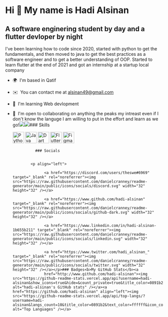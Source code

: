 Hi 👋 My name is Hadi Alsinan
=============================

A software enginering student by day and a flutter devloper by night
--------------------------------------------------------------------

I've been learning how to code since 2020, started with python to get the fundamentals, and then moved to java to get the best practices as a software engineer and to get a better understanding of OOP. Started to learn flutter at the end of 2021 and got an internship at a startup local company

*   🌍  I'm based in Qatif
*   ✉️  You can contact me at [alsinan49@gmail.com](mailto:alsinan49@gmail.com)
*   🧠  I'm learning Web devlopment
*   🤝  I'm open to collaborating on anything the peaks my intreast even if I don't know the languge I am willing to put in the effort and learn as we go!<a href="https://www.twitter.com/hadi_alsinan_" target="_blank" rel="noreferrer"><img
                  src="https://img.shields.io/twitter/follow/hadi_alsinan_?logo=twitter&style=for-the-badge&color=0891b2&labelColor=1c1917"
                /></a><a href="https://www.github.com/hadi-alsinan" target="_blank" rel="noreferrer"><img
                  src="https://img.shields.io/github/followers/hadi-alsinan?logo=github&style=for-the-badge&color=0891b2&labelColor=1c1917" /></a>### Skills<p align="left">
                                <a href="https://www.python.org/" target="_blank" rel="noreferrer"><img src="https://raw.githubusercontent.com/danielcranney/readme-generator/main/public/icons/skills/python-colored.svg" width="36" height="36" alt="Python" /></a>
                                <a href="https://www.oracle.com/java/" target="_blank" rel="noreferrer"><img src="https://raw.githubusercontent.com/danielcranney/readme-generator/main/public/icons/skills/java-colored.svg" width="36" height="36" alt="Java" /></a>
                                <a href="https://dart.dev/" target="_blank" rel="noreferrer"><img src="https://raw.githubusercontent.com/danielcranney/readme-generator/main/public/icons/skills/dart-colored.svg" width="36" height="36" alt="Dart" /></a>
                                <a href="https://flutter.dev/" target="_blank" rel="noreferrer"><img src="https://raw.githubusercontent.com/danielcranney/readme-generator/main/public/icons/skills/flutter-colored.svg" width="36" height="36" alt="Flutter" /></a>
                                <a href="https://www.figma.com/" target="_blank" rel="noreferrer"><img src="https://raw.githubusercontent.com/danielcranney/readme-generator/main/public/icons/skills/figma-colored.svg" width="36" height="36" alt="Figma" /></a>
                    </p>
                    
                  ### Socials
                  
                  
                <p align="left">
                          
                      <a href="https://discord.com/users/theswe#6969" target="_blank" rel="noreferrer"><img src="https://raw.githubusercontent.com/danielcranney/readme-generator/main/public/icons/socials/discord.svg" width="32" height="32" /></a>
                          
                      <a href="https://www.github.com/hadi-alsinan" target="_blank" rel="noreferrer"><img src="https://raw.githubusercontent.com/danielcranney/readme-generator/main/public/icons/socials/github-dark.svg" width="32" height="32" /></a>
                          
                      <a href="https://www.linkedin.com/in/hadi-alsinan-1b655b211" target="_blank" rel="noreferrer"><img src="https://raw.githubusercontent.com/danielcranney/readme-generator/main/public/icons/socials/linkedin.svg" width="32" height="32" /></a>
                          
                      <a href="https://www.twitter.com/hadi_alsinan_" target="_blank" rel="noreferrer"><img src="https://raw.githubusercontent.com/danielcranney/readme-generator/main/public/icons/socials/twitter.svg" width="32" height="32" /></a></p>### Badges<b>My GitHub Stats</b><a
                      href="http://www.github.com/hadi-alsinan"><img src="https://github-readme-stats.vercel.app/api?username=hadi-alsinan&show_icons=true&hide=&count_private=true&title_color=0891b2&text_color=ffffff&icon_color=0891b2&bg_color=1c1917&hide_border=true&show_icons=true" alt="hadi-alsinan's GitHub stats" /></a><a href="https://github.com/hadi-alsinan" align="left"><img src="https://github-readme-stats.vercel.app/api/top-langs/?username=hadi-alsinan&langs_count=10&title_color=0891b2&text_color=ffffff&icon_color=0891b2&bg_color=1c1917&hide_border=true&locale=en&custom_title=Top%20%Languages" alt="Top Languages" /></a>
